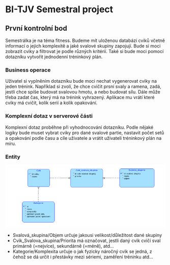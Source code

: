 # BI-TJV Semestral project

## První kontrolní bod
Semestrálka je na téma fitness. Budeme mít uloženou databázi cviků včetně informací o 
jejich komplexitě a jaké svalové skupiny zapojují. Bude si moci zobrazit cviky a filtrovat je podle 
různých kritérií. Také si bude moci pomocí dotazníku vytvořit jednodenní tréninkový plán.

### Business operace
Uživatel si vyplněním dotazníku bude moci nechat vygenerovat cviky na jeden trénink.
Například si zvolí, že chce cvičit prsní svaly a ramena, zadá, jestli chce spíše 
budovat svalovou hmotu, a nebo budovat sílu. Dále může třeba zadat čas, který má na trénink vyhrazený.
Aplikace mu vrátí které cviky má cvičit, kolik serií a kolik opakování.

### Komplexní dotaz v serverové části
Komplexní dotaz proběhne při vyhodnocování dotazníku. Podle nějaké logiky bude muset vybrat cviky pro 
dané svalové partie, nastavit počet setů a opakování podle času a cíle uživatele a vrátit uživateli 
tréninkový plán na míru.

### Entity
![Diagram](docs/diagram.png)
- Svalová_skupina/Objem určuje jakousi velikost/důležitost dané skupiny
- Cvik_Svalova_skupina/Priorita má označovat, jestli daný cvik cvičí sval primárně (=nejvíce), 
sekundárně (=méně), atd...
- Kategorie/Komplexita určuje o jak fyzicky náročný cvik se jedná, z čehož se dá určit i přestávky 
mezi sériemi, zaměření tréninku atd...
